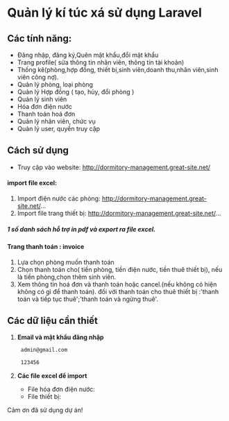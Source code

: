 # Quản lý kí túc xá sử dụng Laravel

## Các tính năng:
- Đăng nhập, đăng ký,Quên mật khẩu,đổi mật khẩu 
- Trang profile( sửa thông tin nhân viên, thông tin tài khoản)
- Thống kê(phòng,hợp đồng, thiết bị,sinh viên,doanh thu,nhân viên,sinh viên công nợ).
- Quản lý phòng, loại phòng
- Quản lý Hợp đồng ( tạo, hủy, đổi phòng )
- Quản lý sinh viên
- Hóa đơn điện nước
- Thanh toán hoá đơn
- Quản lý nhân viên, chức vụ
- Quản lý user, quyền truy cập
## Cách sử dụng

- Truy cập vào website: http://dormitory-management.great-site.net/
#### import file excel:
1. Import điện nước các phòng: http://dormitory-management.great-site.net/...
2. Import file trang thiết bị:
http://dormitory-management.great-site.net/...

##### 1 số danh sách hỗ trợ in pdf và export ra file excel.
#### Trang thanh toán : invoice
 1. Lựa chọn phòng muốn thanh toán
 2. Chọn thanh toán cho( tiền phòng, tiền điện nước, tiền thuê thiết bị), nếu là tiền phòng,chọn thêm sinh viên.
 3. Xem thông tin hoá đơn và thanh toán hoặc cancel.(nếu không có hiện không có gì để thanh toán).
đối với thanh toán cho thuê thiết bị :'thanh toán và tiếp tục thuê';'thanh toán và ngừng thuê'.

## Các dữ liệu cần thiết

1. **Email và mật khẩu đăng nhập**

    ```bash
     admin@gmail.com
    ```
     ```bash
      123456
    ```

2. **Các file excel để import**
    - File hóa đơn điện nước:
    - File thiết bị:  


Cảm ơn đã sử dụng dự án!
